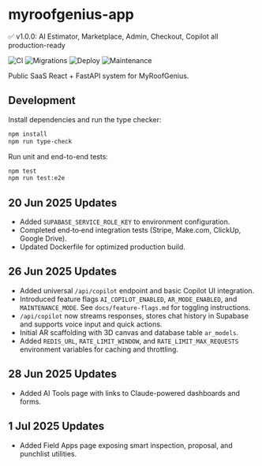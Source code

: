 # myroofgenius-app

✅ v1.0.0: AI Estimator, Marketplace, Admin, Checkout, Copilot all production-ready

![CI](https://img.shields.io/github/actions/workflow/status/mwwoodworth/myroofgenius-app/ci.yml?branch=main)&nbsp;![Migrations](https://img.shields.io/github/actions/workflow/status/mwwoodworth/myroofgenius-app/migrate.yml?branch=main)&nbsp;![Deploy](https://img.shields.io/github/actions/workflow/status/mwwoodworth/myroofgenius-app/deploy.yml?branch=main)&nbsp;![Maintenance](https://img.shields.io/github/actions/workflow/status/mwwoodworth/myroofgenius-app/maintenance.yml?branch=main)

Public SaaS React + FastAPI system for MyRoofGenius.

## Development

Install dependencies and run the type checker:

```bash
npm install
npm run type-check
```

Run unit and end-to-end tests:

```bash
npm test
npm run test:e2e
```

## 20 Jun 2025 Updates

- Added `SUPABASE_SERVICE_ROLE_KEY` to environment configuration.
- Completed end‑to‑end integration tests (Stripe, Make.com, ClickUp, Google Drive).
- Updated Dockerfile for optimized production build.

## 26 Jun 2025 Updates

- Added universal `/api/copilot` endpoint and basic Copilot UI integration.
- Introduced feature flags `AI_COPILOT_ENABLED`, `AR_MODE_ENABLED`, and `MAINTENANCE_MODE`.
  See `docs/feature-flags.md` for toggling instructions.
- `/api/copilot` now streams responses, stores chat history in Supabase and
  supports voice input and quick actions.
- Initial AR scaffolding with 3D canvas and database table `ar_models`.
- Added `REDIS_URL`, `RATE_LIMIT_WINDOW`, and `RATE_LIMIT_MAX_REQUESTS` environment variables for caching and throttling.

## 28 Jun 2025 Updates

- Added AI Tools page with links to Claude-powered dashboards and forms.

## 1 Jul 2025 Updates

- Added Field Apps page exposing smart inspection, proposal, and punchlist utilities.
